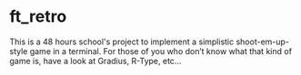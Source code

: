 # ft_retro
This is a 48 hours school's project to implement a simplistic shoot-em-up-style game in a terminal. For those of you who don’t know what that kind of game is, have a look at Gradius, R-Type, etc...
